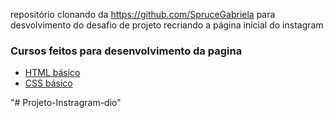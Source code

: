 repositório clonando da https://github.com/SpruceGabriela
para desvolvimento do desafio de projeto 
recriando a página inicial do instagram

### Cursos feitos para desenvolvimento da pagina

* [HTML básico](https://www.w3schools.com/html/)
* [CSS básico](https://developer.mozilla.org/pt-BR/docs/Web/CSS)

"# Projeto-Instragram-dio" 
